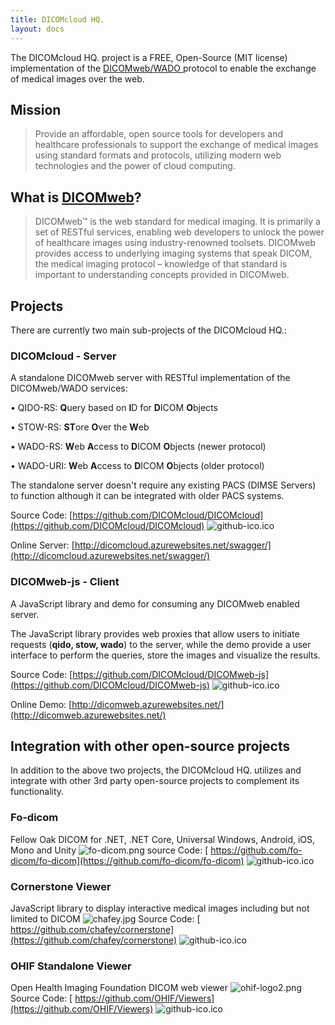 ```yaml
---
title: DICOMcloud HQ.
layout: docs
---
```


The DICOMcloud HQ. project is a FREE, Open-Source (MIT license) implementation of the [DICOMweb/WADO ](https://dicomweb.hcintegrations.ca/) protocol to enable the exchange of medical images over the web.

## Mission

> Provide an affordable, open source tools for developers and healthcare professionals to support the exchange of medical images using standard formats and protocols, utilizing modern web technologies and the power of cloud computing.

## What is [DICOMweb](https://dicomweb.hcintegrations.ca/)?

> DICOMweb™ is the web standard for medical imaging. It is primarily a set of RESTful services, enabling web developers to unlock the power of healthcare images using industry-renowned toolsets. DICOMweb provides access to underlying imaging systems that speak DICOM, the medical imaging protocol – knowledge of that standard is important to understanding concepts provided in DICOMweb.

## Projects

There are currently two main sub-projects of the DICOMcloud HQ.:

### DICOMcloud - Server

A standalone DICOMweb server with RESTful implementation of the DICOMweb/WADO services:

• QIDO-RS: **Q**uery based on **I**D for **D**ICOM **O**bjects

• STOW-RS: **ST**ore **O**ver the **W**eb

• WADO-RS: **W**eb **A**ccess to **D**ICOM **O**bjects (newer protocol)

• WADO-URI: **W**eb **A**ccess to **D**ICOM **O**bjects (older protocol)

The standalone server doesn't require any existing PACS (DIMSE Servers) to function although it can be integrated with older PACS systems.

Source Code:
[https://github.com/DICOMcloud/DICOMcloud](https://github.com/DICOMcloud/DICOMcloud)
![github-ico.ico](/uploads/github-ico.ico)

Online Server:
[http://dicomcloud.azurewebsites.net/swagger/](http://dicomcloud.azurewebsites.net/swagger/)

### DICOMweb-js - Client

A JavaScript library and demo for consuming any DICOMweb enabled server.

The JavaScript library provides web proxies that allow users to initiate requests (**qido, stow, wado**) to the server, while the demo provide a user interface to perform the queries, store the images and visualize the results.

Source Code:
[https://github.com/DICOMcloud/DICOMweb-js](https://github.com/DICOMcloud/DICOMweb-js)
![github-ico.ico](/uploads/github-ico.ico)

Online Demo:
[http://dicomweb.azurewebsites.net/](http://dicomweb.azurewebsites.net/)

## Integration with other open-source projects

In addition to the above two projects, the DICOMcloud HQ. utilizes and integrate with other 3rd party open-source projects to complement its functionality.

### Fo-dicom

Fellow Oak DICOM for .NET, .NET Core, Universal Windows, Android, iOS, Mono and Unity
![fo-dicom.png](/uploads/fo-dicom.png)
source Code:
[ https://github.com/fo-dicom/fo-dicom](https://github.com/fo-dicom/fo-dicom)
![github-ico.ico](/uploads/github-ico.ico)

### Cornerstone Viewer

JavaScript library to display interactive medical images including but not limited to DICOM
![chafey.jpg](/uploads/chafey.jpg)
Source Code:
[ https://github.com/chafey/cornerstone](https://github.com/chafey/cornerstone)
![github-ico.ico](/uploads/github-ico.ico)

### OHIF Standalone Viewer

Open Health Imaging Foundation DICOM web viewer
![ohif-logo2.png](/uploads/ohif-logo2.png)
Source Code:
[ https://github.com/OHIF/Viewers](https://github.com/OHIF/Viewers)
![github-ico.ico](/uploads/github-ico.ico)